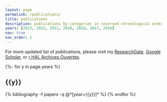 ```yaml
---
layout: page
permalink: /publications/
title: publications
description: publications by categories in reversed chronological order. generated by jekyll-scholar.
years: [2023, 2022, 2021, 2020, 2018, 2017, 2016]
nav: true
nav_order: 1
---
```

<!-- _pages/publications.md -->
<div class="publications">
  

For more updated list of publications, please visit my <a href="https://www.researchgate.net/profile/Quang_Trung_Luu">ResearchGate</a>, <a href="https://scholar.google.fr/citations?user=GqQcLAIAAAAJ&hl=fr">Google Scholar</a>, or <a href="https://cv.archives-ouvertes.fr/quang-trung-luu">r HAL Archives Ouvertes</a>.

{%- for y in page.years %}
  <h2 class="year">{{y}}</h2>
  {% bibliography -f papers -q @*[year={{y}}]* %}
{% endfor %}

</div>

